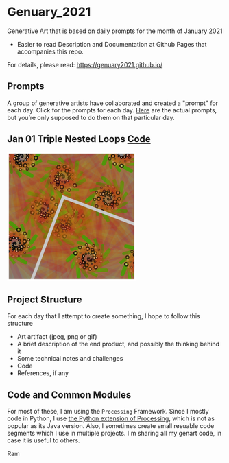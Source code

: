 # Genuary_2021
Generative Art that is based on daily prompts for the month of January 2021

- Easier to read Description and Documentation at Github Pages that accompanies this repo.

For details, please read: https://genuary2021.github.io/

## Prompts

A group of generative artists have collaborated and created a "prompt" for each day.
Click for the prompts for each day. [Here](https://genuary2021.github.io/prompts) are the actual prompts, but you’re only supposed to do them on that particular day.

## Jan 01 Triple Nested Loops [Code](Jan01_Triple_Nested_Loops)
<img src="Jan01_Triple_Nested_Loops/images/triple_loop1.png" width="300">


## Project Structure

For each day that I attempt to create something, I hope to follow this structure
- Art artifact (jpeg, png or gif)
- A brief description of the end product, and possibly the thinking behind it
- Some technical notes and challenges
- Code
- References, if any

## Code and Common Modules

For most of these, I am using the `Processing` Framework. Since I mostly code in Python, I use [the Python extension of Processing](https://py.processing.org/reference/), which is not as popular as its Java version. Also, I sometimes create small resuable code segments
which I use in multiple projects. I'm sharing all my genart code, in case it is useful to others.

Ram 